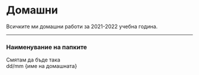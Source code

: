 # Домашни


Всичките ми домашни работи за 2021-2022 учебна година.

***
### Наименувание на папките


Смятам да бъде така \
dd/mm {име на домашната}


